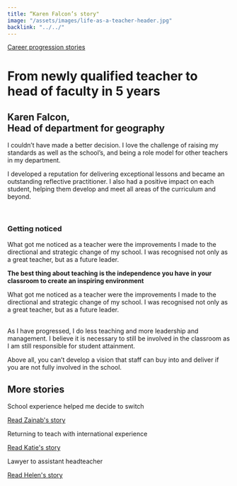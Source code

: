 ```yaml
---
title: “Karen Falcon’s story"
image: "/assets/images/life-as-a-teacher-header.jpg"
backlink: "../../"
---
```


<div class="content-wrapper">
    <div class="content__left">
        <div class="stories">
            <p>
                <a class="backlink backlink--top" href="/life-as-a-teacher/my-story-into-teaching/career-progression">Career progression stories</a>
            </p>
            <h1>From newly qualified teacher to head of faculty in 5 years</h1>
            <div class="story-header">
                <div class="story-header__thumb" style="background-image:url('/assets/images/stories/stories-karen-f.jpg')"></div>
                <div class="story-header__label">
                    <h2>Karen Falcon, <br/>Head of department for geography</h2>
                </div>
            </div>
            <p class="prominent">
                I couldn’t have made a better decision. I love the challenge of raising my standards as well as the school’s, and being a role model for other teachers in my department.
            </p>
<p>
	I developed a reputation for delivering exceptional lessons and became an outstanding reflective practitioner. I also had a positive impact on each student, helping them develop and meet all areas of the curriculum and beyond.
	</p> 
<h3>Getting noticed</h3>
        <p>What got me noticed as a teacher were the improvements I made to the directional and strategic change of my school. I was recognised not only as a great teacher, but as a future leader.
            </p>
            <div>
                <div class="quote-block">
                    <span class="icon-quote"></span>
                    <strong class="quote-block__content">The best thing about teaching is the independence you have in your classroom to create an inspiring environment<span class="icon-quote quote-close"></span></strong>
                </div>
               <p>
                  What got me noticed as a teacher were the improvements I made to the directional and strategic change of my school. I was recognised not only as a great teacher, but as a future leader.
                </p>
            </div>
            <!-- <div>
                <div class="quote-block">
                    <span class="icon-quote"></span>
                    <h1>The best thing about teaching is the independence you have in your classroom to create an inspiring environment.<span class="icon-quote quote-close"></span></h1>
</div> -->
	<p>
    <br/>
	As I have progressed, I do less teaching and more leadership and management. I believe it is necessary to still be involved in the classroom as I am still responsible for student attainment. 
	</p>
	<p>
Above all, you can’t develop a vision that staff can buy into and deliver if you are not fully involved in the school.  
		</p>
	</div>
    </div>
</div>

<div class="more-stories">
    <h2 class="more-stories_header strapline">More stories</h2>
    <div class="more-stories__thumbs">
        <div class="more-stories__thumbs__thumb">
            <a href="/life-as-a-teacher/my-story-into-teaching/career-changers/school-experience-helped-me-decide-to-switch">
                <div class="more-stories__thumbs__thumb__img" style="background-image:url('/assets/images/stories/stories-zainab.jpg')"></div>
            </a>
            <div class="more-stories__thumbs__thumb__content">
                <p>School experience helped me decide to switch</p>
                <a class="git-link" href="/life-as-a-teacher/my-story-into-teaching/career-changers/school-experience-helped-me-decide-to-switch">Read Zainab's story  <i class="fas fa-chevron-right"></i></a>
            </div>
        </div>
        <div class="more-stories__thumbs__thumb">
            <a href="/life-as-a-teacher/my-story-into-teaching/international-career-changers/returning-to-teaching-with-international-experience">
                <div class="more-stories__thumbs__thumb__img" style="background-image:url('/assets/images/stories/stories-katie.png')"></div>
            </a>
            <div class="more-stories__thumbs__thumb__content">
                <p>Returning to teach with international experience</p>
                <a class="git-link" href="/life-as-a-teacher/my-story-into-teaching/international-career-changers/returning-to-teaching-with-international-experience">Read Katie's story  <i class="fas fa-chevron-right"></i></a>
            </div>
        </div>
        <div class="more-stories__thumbs__thumb">
            <a href="/life-as-a-teacher/my-story-into-teaching/career-progression/lawyer-to-assistant-teacher">
                <div class="more-stories__thumbs__thumb__img" style="background-image:url('/assets/images/stories/stories-helen.jpg')"></div>
            </a>
            <div class="more-stories__thumbs__thumb__content">
                <p>Lawyer to assistant headteacher</p>
                <a class="git-link" href="/life-as-a-teacher/my-story-into-teaching/career-progression/lawyer-to-assistant-teacher">Read Helen's story <i class="fas fa-chevron-right"></i></a>
            </div>
        </div>
    </div>
</div>
